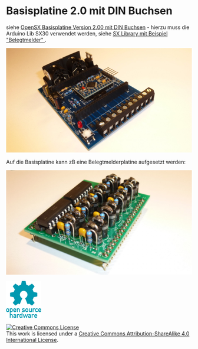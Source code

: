 # Basisplatine 2.0 mit DIN Buchsen

siehe <a href="http://opensx.net/projekte/basisplatine/neue-version-v02-00/"> OpenSX Basisplatine Version 2.00 mit DIN Buchsen</a> - hierzu muss die Arduino Lib SX30 verwendet werden, siehe  <a href="https://github.com/opensx/SX30/"> SX Library mit Beispiel "Belegtmelder" </a>.

![Foto Basisplatine 2.0](basisplatine-v2.0.jpg)

Auf die Basisplatine kann zB eine Belegtmelderplatine aufgesetzt werden:

![Foto Belegtmelder Aufsatzplatine](belegtmelder-piggyback.jpg)



![OSH Logo](../oshw-logo-100-px.png)


<a rel="license" href="http://creativecommons.org/licenses/by-sa/4.0/"><img alt="Creative Commons License" style="border-width:0" src="https://i.creativecommons.org/l/by-sa/4.0/88x31.png" /></a><br />This work is licensed under a <a rel="license" href="http://creativecommons.org/licenses/by-sa/4.0/">Creative Commons Attribution-ShareAlike 4.0 International License</a>.
